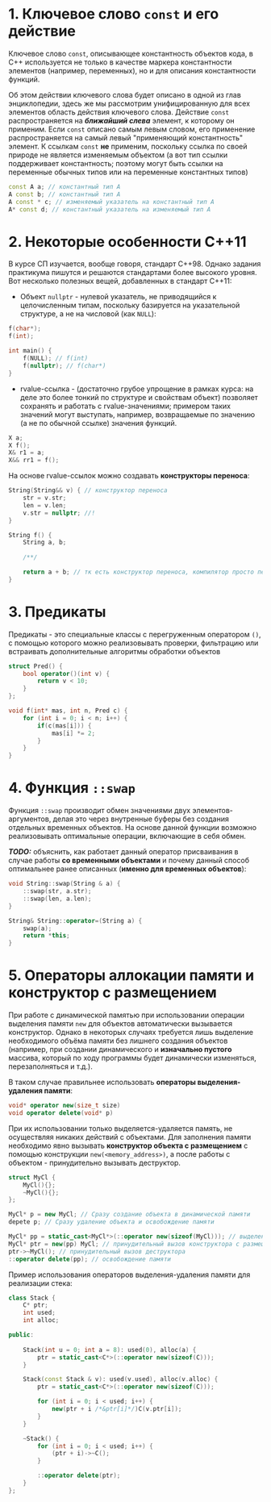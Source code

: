 # 1. Ключевое слово `const` и его действие

Ключевое слово `const`, описывающее константность объектов кода, в С++ используется не только в качестве маркера константности элементов (например, переменных), но и для описания константности функций. 

Об этом действии ключевого слова будет описано в одной из глав энциклопедии, здесь же мы рассмотрим унифицированную для всех элементов область действия ключевого слова. Действие `const` распространяется на ***ближайший слева*** элемент, к которому он применим. Если `const` описано самым левым словом, его применение распространяется на самый левый "применяющий константность" элемент. К ссылкам `const` **не** применим, поскольку ссылка по своей природе не является изменяемым объектом (а вот тип ссылки поддерживает константность; поэтому могут быть ссылки на переменные обычных типов или на переменные константных типов)


```cpp
const A a; // константный тип А
A const b; // константный тип А
A const * c; // изменяемый указатель на константный тип А
A* const d; // константный указатель на изменяемый тип А
```

# 2. Некоторые особенности С++11

В курсе СП изучается, вообще говоря, стандарт С++98. Однако задания практикума пишутся и решаются стандартами более высокого уровня. Вот несколько полезных вещей, добавленных в стандарт С++11:

 + Объект `nullptr` - нулевой указатель, не приводящийся к целочисленным типам, поскольку базируется на указательной структуре, а не на числовой (как `NULL`):
```cpp
f(char*);
f(int);

int main() {
    f(NULL); // f(int)
    f(nullptr); // f(char*)
}
```

 + rvalue-ссылка - (достаточно грубое упрощение в рамках курса: на деле это более тонкий по структуре и свойствам объект) позволяет сохранять и работать с rvalue-значениями; примером таких значений могут выступать, например, возвращаемые по значению (а не по обычной ссылке) значения функций.
```cpp
X a;
X f();
X& r1 = a;
X&& rr1 = f();
```

   На основе rvalue-ссылок можно создавать **конструкторы переноса**:
```cpp
String(String&& v) { // конструктор переноса
    str = v.str;
    len = v.len;
    v.str = nullptr; //!
} 

String f() {
    String a, b;
    
    /**/

    return a + b; // тк есть конструктор переноса, компилятор просто передаст указатель на динамическую память временного объекта, а не создаст новую - скопирует - удалит старую
}
```


# 3. Предикаты

Предикаты - это специальные классы с перегруженным оператором `()`, с помощью которого можно реализовывать проверки, фильтрацию или встраивать дополнительные алгоритмы обработки объектов

```cpp
struct Pred() {
    bool operator()(int v) {
        return v < 10;
    }
};

void f(int* mas, int n, Pred c) {
    for (int i = 0; i < n; i++) {
        if(c(mas[i])) {
            mas[i] *= 2;
        }
    }
}
```


# 4. Функция `::swap`

Функция `::swap` производит обмен значениями двух элементов-аргументов, делая это через внутренные буферы без создания отдельных временных объектов. На основе данной функции возможно реализовывать оптимальные операции, включающие в себя обмен.

***TODO:*** объяснить, как работает данный оператор присваивания в случае работы **со временными объектами** и почему данный способ оптимальнее ранее описанных (**именно для временных объектов**):
```cpp
void String::swap(String & a) {
    ::swap(str, a.str);
    ::swap(len, a.len);
}

String& String::operator=(String a) {
    swap(a);
    return *this;
}
```


# 5. Операторы аллокации памяти и конструктор с размещением

При работе с динамической памятью при использовании операции выделения памяти `new` для объектов автоматически вызывается конструктор. Однако в некоторых случаях требуется лишь выделение необходимого объёма памяти без лишнего создания объектов (например, при создании динамического и **изначально пустого** массива, который по ходу программы будет динамически изменяться, перезаполняться и т.д.). 

В таком случае правильнее использовать **операторы выделения-удаления памяти**:
```cpp
void* operator new(size_t size)
void operator delete(void* p)
```

При их использовании только выделяется-удаляется память, не осуществляя никаких действий с объектами. Для заполнения памяти необходимо явно вызывать **конструктор объекта с размещением** с помощью конструкции `new(<memory_address>)`,  а после работы с объектом - принудительно вызывать деструктор.

```cpp
struct MyCl {
    MyCl(){};
    ~MyCl(){};
};

MyCl* p = new MyCl; // Сразу создание объекта в динамической памяти
depete p; // Сразу удаление объекта и освобождение памяти

MyCl* pp = static_cast<MyCl*>(::operator new(sizeof(MyCl))); // выделение ТОЛЬКО памяти
MyCl* ptr = new(pp) MyCl; // принудительный вызов конструктора с размещением
ptr->~MyCl(); // принудительный вызов деструктора
::operator delete(pp); // освобождение памяти
```

Пример использования операторов выделения-удаления памяти для реализации стека:

```cpp
class Stack {
    C* ptr;
    int used;
    int alloc;

public:
    
    Stack(int u = 0; int a = 8): used(0), alloc(a) {
        ptr = static_cast<C*>(::operator new(sizeof(C)));
    }

    Stack(const Stack & v): used(v.used), alloc(v.alloc) {
        ptr = static_cast<C*>(::operator new(sizeof(C)));

        for (int i = 0; i < used; i++) {
            new(ptr + i /*&ptr[i]*/)C(v.ptr[i]);
        }
    }

    ~Stack() {
        for (int i = 0; i < used; i++) {
            (ptr + i)->~C();
        }

        ::operator delete(ptr);
    }
};
```


